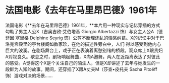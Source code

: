 # 法国电影《去年在马里昂巴德》1961年

法国电影《**去年在马里昂巴德》1961年，**本片用一种现实与记忆穿插的方式勾勒了男主人公X（吉奥吉欧·艾伯塔基 Giorgio Albertazzi 饰）与女主人公A（德菲因·塞里格 Delphine Seyrig 饰）公剪不断理还乱的情感纠葛。X的记忆中对于巴洛克宫殿里的亭台楼阁如数家珍，在他的描述性旁白中，人们 得以感受到他内心巨大的波澜。在剧场舞台上，戏子正在表演着离愁别绪的桥段。观众席上X跟贵妇A对视良久。歇息之时，剧场响起舞曲，X向A邀舞，两人在近距离表达了对彼此的感受。A觉得这个X是个关注自己的陌生人，但是X却讲述了去年与她发生的一段鲜为人知的故事。期间，还穿插了X跟A丈夫M（莎查•皮托夫 Sacha Pitoëff 饰）游戏对决的场景……